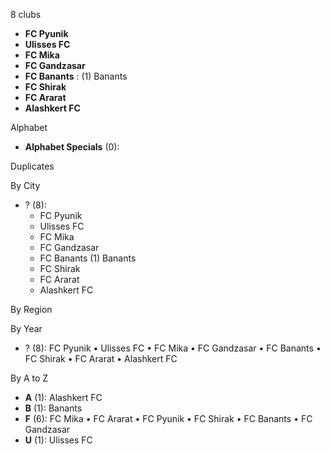 8 clubs

- **FC Pyunik**
- **Ulisses FC**
- **FC Mika**
- **FC Gandzasar**
- **FC Banants** : (1) Banants
- **FC Shirak**
- **FC Ararat**
- **Alashkert FC**




Alphabet

- **Alphabet Specials** (0): 




Duplicates





By City

- ? (8): 
  - FC Pyunik 
  - Ulisses FC 
  - FC Mika 
  - FC Gandzasar 
  - FC Banants  (1) Banants
  - FC Shirak 
  - FC Ararat 
  - Alashkert FC 




By Region





By Year

- ? (8):   FC Pyunik • Ulisses FC • FC Mika • FC Gandzasar • FC Banants • FC Shirak • FC Ararat • Alashkert FC






By A to Z

- **A** (1): Alashkert FC
- **B** (1): Banants
- **F** (6): FC Mika • FC Ararat • FC Pyunik • FC Shirak • FC Banants • FC Gandzasar
- **U** (1): Ulisses FC




